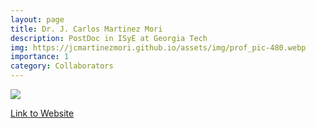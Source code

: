```yaml
---
layout: page
title: Dr. J. Carlos Martinez Mori
description: PostDoc in ISyE at Georgia Tech
img: https://jcmartinezmori.github.io/assets/img/prof_pic-480.webp
importance: 1
category: Collaborators
---
```


<div class="profile"> 
<img src="https://jcmartinezmori.github.io/assets/img/prof_pic-480.webp" class="img-fluid z-depth-1 rounded"/>
</div>

[Link to Website](https://jcmartinezmori.github.io/)

